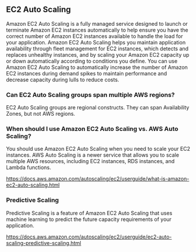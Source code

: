 ## EC2 Auto Scaling

Amazon EC2 Auto Scaling is a fully managed service designed to launch or terminate Amazon EC2 instances automatically to help ensure you have the correct number of Amazon EC2 instances available to handle the load for your application. Amazon EC2 Auto Scaling helps you maintain application availability through fleet management for EC2 instances, which detects and replaces unhealthy instances, and by scaling your Amazon EC2 capacity up or down automatically according to conditions you define. You can use Amazon EC2 Auto Scaling to automatically increase the number of Amazon EC2 instances during demand spikes to maintain performance and decrease capacity during lulls to reduce costs.


### Can EC2 Auto Scaling groups span multiple AWS regions? 

EC2 Auto Scaling groups are regional constructs. They can span Availability Zones, but not AWS regions.

### When should I use Amazon EC2 Auto Scaling vs. AWS Auto Scaling?

You should use Amazon EC2 Auto Scaling when you need to scale your EC2 instances. AWS Auto Scaling is a newer service that allows you to scale multiple AWS resources, including EC2 instances, RDS instances, and Lambda functions.

https://docs.aws.amazon.com/autoscaling/ec2/userguide/what-is-amazon-ec2-auto-scaling.html

### Predictive Scaling

Predictive Scaling is a feature of Amazon EC2 Auto Scaling that uses machine learning to predict the future capacity requirements of your application.

https://docs.aws.amazon.com/autoscaling/ec2/userguide/ec2-auto-scaling-predictive-scaling.html

